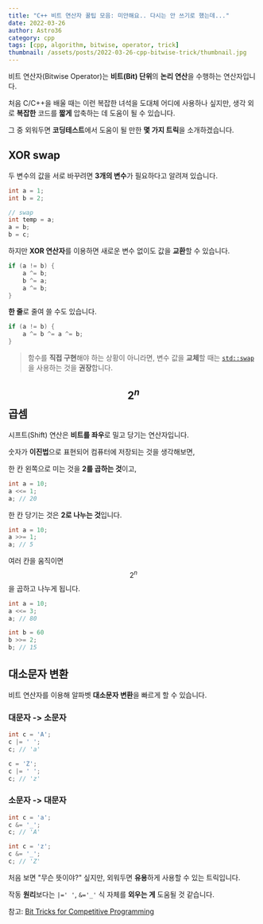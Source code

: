 ```yaml
---
title: "C++ 비트 연산자 꿀팁 모음: 미안해요.. 다시는 안 쓰기로 했는데..."
date: 2022-03-26
author: Astro36
category: cpp
tags: [cpp, algorithm, bitwise, operator, trick]
thumbnail: /assets/posts/2022-03-26-cpp-bitwise-trick/thumbnail.jpg
---
```


비트 연산자(Bitwise Operator)는 **비트(Bit) 단위**의 **논리 연산**을 수행하는 연산자입니다.

처음 C/C++을 배울 때는 이런 복잡한 녀석을 도대체 어디에 사용하나 싶지만, 생각 외로 **복잡한** 코드를 **짧게** 압축하는 데 도움이 될 수 있습니다.

그 중 외워두면 **코딩테스트**에서 도움이 될 만한 **몇 가지 트릭**을 소개하겠습니다.

## XOR swap

두 변수의 값을 서로 바꾸려면 **3개의 변수**가 필요하다고 알려져 있습니다.

```cpp
int a = 1;
int b = 2;

// swap
int temp = a;
a = b;
b = c;
```

하지만 **XOR 연산자**를 이용하면 새로운 변수 없이도 값을 **교환**할 수 있습니다.

```cpp
if (a != b) {
    a ^= b;
    b ^= a;
    a ^= b;
}
```

**한 줄**로 줄여 쓸 수도 있습니다.

```cpp
if (a != b) {
    a ^= b ^= a ^= b;
}
```

> 함수를 **직접 구현**해야 하는 상황이 아니라면, 변수 값을 **교체**할 때는 [`std::swap`](https://en.cppreference.com/w/cpp/algorithm/swap)을 사용하는 것을 **권장**합니다.

## $$2^n$$ 곱셈

시프트(Shift) 연산은 **비트를 좌우**로 밀고 당기는 연산자입니다.

숫자가 **이진법**으로 표현되어 컴퓨터에 저장되는 것을 생각해보면,

한 칸 왼쪽으로 미는 것을 **2를 곱하는 것**이고,

```cpp
int a = 10;
a <<= 1;
a; // 20
```

한 칸 당기는 것은 **2로 나누는 것**입니다.

```cpp
int a = 10;
a >>= 1;
a; // 5
```

여러 칸을 움직이면 $$2^n$$을 곱하고 나누게 됩니다.

```cpp
int a = 10;
a <<= 3;
a; // 80

int b = 60
b >>= 2;
b; // 15
```

## 대소문자 변환

비트 연산자를 이용해 알파벳 **대소문자 변환**을 빠르게 할 수 있습니다.

### 대문자 -> 소문자

```cpp
int c = 'A';
c |= ' ';
c; // 'a'

c = 'Z';
c |= ' ';
c; // 'z'
```

### 소문자 -> 대문자

```cpp
int c = 'a';
c &= '_';
c; // 'A'

int c = 'z';
c &= '_';
c; // 'Z'
```

처음 보면 "무슨 뜻이야?" 싶지만, 외워두면 **유용**하게 사용할 수 있는 트릭입니다.

작동 **원리**보다는 `|=' '`, `&='_'` 식 자체를 **외우는 게** 도움될 것 같습니다.

참고: [Bit Tricks for Competitive Programming](https://www.geeksforgeeks.org/bit-tricks-competitive-programming/)
